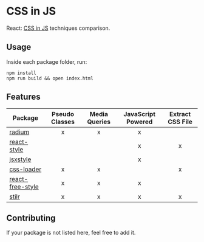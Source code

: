 # CSS in JS
React: [CSS in JS](https://speakerdeck.com/vjeux/react-css-in-js) techniques comparison.

## Usage
Inside each package folder, run:

```
npm install
npm run build && open index.html
```

## Features
| Package | Pseudo Classes | Media Queries | JavaScript Powered | Extract CSS File |
|---------|:--------------:|:-------------:|:------------------:|:----------------:|
| [radium](https://github.com/FormidableLabs/radium) | x | x | x | |
| [react-style](https://github.com/js-next/react-style) | | | x | x |
| [jsxstyle](https://github.com/petehunt/jsxstyle) | | | x | |
| [css-loader](https://github.com/webpack/css-loader) | x | x | | x |
| [react-free-style](https://github.com/blakeembrey/react-free-style) | x | x | x | |
| [stilr](https://github.com/chriskjaer/stilr) | x | x | x | x |

## Contributing
If your package is not listed here, feel free to add it.
